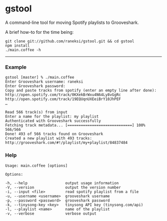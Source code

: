 gstool
========

A command-line tool for moving Spotify playlists to Grooveshark.

A brief how-to for the time being:

	git clone git://github.com/raneksi/gstool.git && cd gstool
	npm install
	./main.coffee -h
	
---
	
### Example

	gstool [master] % ./main.coffee
	Enter Grooveshark username: raneksi
	Enter Grooveshark password:
	Copy and paste tracks from spotify (enter an empty line after done):
	http://open.spotify.com/track/0KXekBrWxu4N64Ly8vGgRc
	http://open.spotify.com/track/19EQUqnUXEeiBrY10JhPEF
	…
	
	Read 566 track(s) from input
	Enter a name for the playlist: my playlist
	Authenticated with Grooveshark successfully
	Fetching track metadata... [=============================] 100% 566/566
	Done! 493 of 566 tracks found on Grooveshark
	Created a new playlist with 493 tracks: http://grooveshark.com/#!/playlist/my+playlist/84837484

### Help

	Usage: main.coffee [options]

	Options:

    -h, --help                 output usage information
    -V, --version              output the version number
    -i, --input <file>         read spotify playlist from a file
    -u, --username <username>  grooveshark username
    -p, --password <password>  grooveshark password
    -k, --tinysong-key <key>   tinysong API key (tinysong.com/api)
    -l, --playlist <name>      name of the playlist
    -v, --verbose              verbose output
